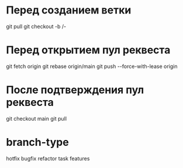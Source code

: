 # Перед созданием ветки
git pull
git checkout -b <branch-type>/<ticket-number>-<desc>

# Перед открытием пул реквеста
git fetch origin
git rebase origin/main
git push --force-with-lease origin <your-branch>

# После подтверждения пул реквеста
git checkout main
git pull

# branch-type
hotfix
bugfix
refactor
task
features